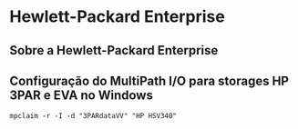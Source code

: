 # Hewlett-Packard Enterprise

## Sobre a Hewlett-Packard Enterprise

## Configuração do MultiPath I/O para storages HP 3PAR e EVA no Windows

```mpclaim -r -I -d "3PARdataVV" "HP HSV340"```
